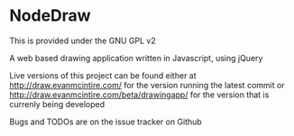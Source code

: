 NodeDraw
==========
This is provided under the GNU GPL v2

A web based drawing application written in Javascript, using jQuery

Live versions of this project can be found either at
http://draw.evanmcintire.com/ for the version running the latest commit or
http://draw.evanmcintire.com/beta/drawingapp/ for the version that is currenly being developed

Bugs and TODOs are on the issue tracker on Github
